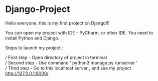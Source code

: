 # Django-Project
Hello everyone, this is my first project on Django!!!

You can open my project with IDE - PyCharm, or other IDE.
You need to install Python and Django.

Steps to launch my project :

/ First step - Open directory of project in terminal                                                                           
/ Second step - Use command ' python3 manage.py runserver '                                                                    
/ Third step - Go to this localhost server , and see my project http://127.0.0.1:8000/
